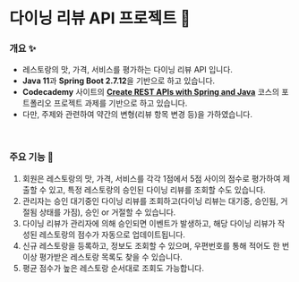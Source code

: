 # 다이닝 리뷰 API 프로젝트 🍰

### 개요 ✨
- 레스토랑의 맛, 가격, 서비스를 평가하는 다이닝 리뷰 API 입니다.
- **Java 11**과 **Spring Boot 2.7.12**을 기반으로 하고 있습니다.
- **Codecademy** 사이트의 [**Create REST APIs with Spring and Java**](https://www.codecademy.com/learn/paths/create-rest-apis-with-spring-and-java) 코스의 포트폴리오 프로젝트 과제를 기반으로 하고 있습니다. 
- 다만, 주제와 관련하여 약간의 변형(리뷰 항목 변경 등)을 가하였습니다.

<br/>

### 주요 기능 🤖
1. 회원은 레스토랑의 맛, 가격, 서비스를 각각 1점에서 5점 사이의 점수로 평가하여 제출할 수 있고, 특정 레스토랑의 승인된 다이닝 리뷰를 조회할 수도 있습니다.
2. 관리자는 승인 대기중인 다이닝 리뷰를 조회하고(다이닝 리뷰는 대기중, 승인됨, 거절됨 상태를 가짐), 승인 or 거절할 수 있습니다.
3. 다이닝 리뷰가 관리자에 의해 승인되면 이벤트가 발생하고, 해당 다이닝 리뷰가 작성된 레스토랑의 점수가 자동으로 업데이트됩니다.
4. 신규 레스토랑을 등록하고, 정보도 조회할 수 있으며, 우편번호를 통해 적어도 한 번 이상 평가받은 레스토랑 목록도 찾을 수 있습니다.
5. 평균 점수가 높은 레스토랑 순서대로 조회도 가능합니다.
